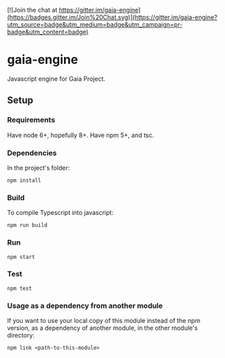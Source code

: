 [![Join the chat at https://gitter.im/gaia-engine](https://badges.gitter.im/Join%20Chat.svg)](https://gitter.im/gaia-engine?utm_source=badge&utm_medium=badge&utm_campaign=pr-badge&utm_content=badge)

# gaia-engine
Javascript engine for Gaia Project.

## Setup

### Requirements

Have node 6+, hopefully 8+. Have npm 5+, and tsc.

### Dependencies

In the project's folder:

```
npm install
```

### Build

To compile Typescript into javascript:

```
npm run build
```

### Run

```
npm start
```

### Test

```
npm test
```

### Usage as a dependency from another module

If you want to use your local copy of this module instead of the npm version, as a dependency of
another module, in the other module's directory:

```
npm link <path-to-this-module>
```
